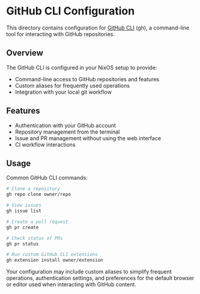 # GitHub CLI Configuration

This directory contains configuration for [GitHub CLI](https://cli.github.com/) (gh), a command-line tool for interacting with GitHub repositories.

## Overview

The GitHub CLI is configured in your NixOS setup to provide:

- Command-line access to GitHub repositories and features
- Custom aliases for frequently used operations
- Integration with your local git workflow

## Features

- Authentication with your GitHub account
- Repository management from the terminal
- Issue and PR management without using the web interface
- CI workflow interactions

## Usage

Common GitHub CLI commands:

```bash
# Clone a repository
gh repo clone owner/repo

# View issues
gh issue list

# Create a pull request
gh pr create

# Check status of PRs
gh pr status

# Run custom GitHub CLI extensions
gh extension install owner/extension
```

Your configuration may include custom aliases to simplify frequent operations, authentication settings, and preferences for the default browser or editor used when interacting with GitHub content.
